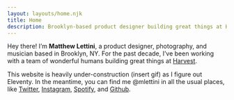 ```yaml
---
layout: layouts/home.njk
title: Home
description: Brooklyn-based product designer building great things at Harvest.
---
```


Hey there! I’m **Matthew Lettini**, a product designer, photography, and musician based in Brooklyn, NY. For the past decade, I’ve been working with a team of wonderful humans building great things at [Harvest](http://getharvest.com).

This website is heavily under-construction (insert gif) as I figure out Eleventy. In the meantime, you can find me @mlettini in all the usual places, like
[Twitter](http://twitter.com/mlettini),
[Instagram](http://instagram.com/mlettini),
[Spotify](https://open.spotify.com/user/mlettini), and
[Github](http://github.com/mlettini).
